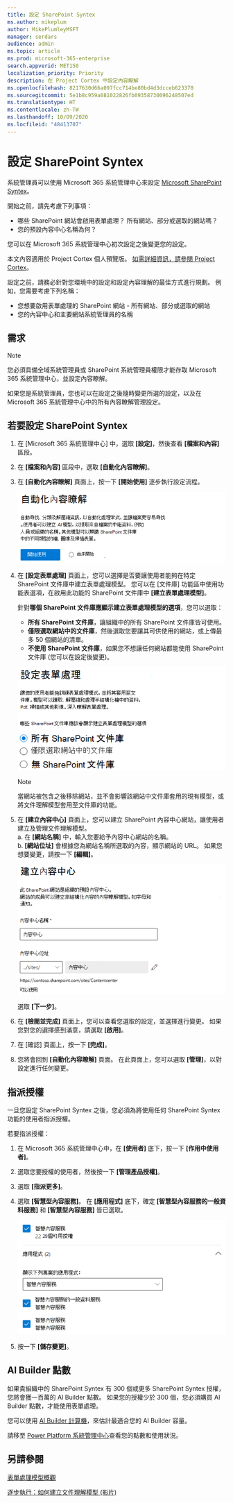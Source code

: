 ```yaml
---
title: 設定 SharePoint Syntex
ms.author: mikeplum
author: MikePlumleyMSFT
manager: serdars
audience: admin
ms.topic: article
ms.prod: microsoft-365-enterprise
search.appverid: MET150
localization_priority: Priority
description: 在 Project Cortex 中設定內容瞭解
ms.openlocfilehash: 8217630d66a097fcc714be80bd4d3dcceb623370
ms.sourcegitcommit: 5e1b8c959a081022826fb09358730096248507ed
ms.translationtype: HT
ms.contentlocale: zh-TW
ms.lasthandoff: 10/09/2020
ms.locfileid: "48413707"
---
```

# <a name="set-up-sharepoint-syntex"></a>設定 SharePoint Syntex

系統管理員可以使用 Microsoft 365 系統管理中心來設定 [Microsoft SharePoint Syntex](document-understanding-overview.md)。 

開始之前，請先考慮下列事項：

- 哪些 SharePoint 網站會啟用表單處理？ 所有網站、部分或選取的網站嗎？
- 您的預設內容中心名稱為何？

您可以在 Microsoft 365 系統管理中心初次設定之後變更您的設定。

本文內容適用於 Project Cortex 個人預覽版。 [如需詳細資訊，請參閱 Project Cortex](https://aka.ms/projectcortex)。

設定之前，請務必針對您環境中的設定和設定內容理解的最佳方式進行規劃。 例如，您需要考慮下列名稱：

- 您想要啟用表單處理的 SharePoint 網站 - 所有網站、部分或選取的網站
- 您的內容中心和主要網站系統管理員的名稱

## <a name="requirements"></a>需求 

> [!NOTE]
> 您必須具備全域系統管理員或 SharePoint 系統管理員權限才能存取 Microsoft 365 系統管理中心，並設定內容瞭解。

如果您是系統管理員，您也可以在設定之後隨時變更所選的設定，以及在 Microsoft 365 系統管理中心中的所有內容瞭解管理設定。

## <a name="to-set-up-sharepoint-syntex"></a>若要設定 SharePoint Syntex

1. 在 [Microsoft 365 系統管理中心] 中，選取 **[設定]**，然後查看 **[檔案和內容]** 區段。

2. 在 **[檔案和內容]** 區段中，選取 **[自動化內容瞭解]**。<br/>

3. 在 **[自動化內容瞭解]** 頁面上，按一下 **[開始使用]** 逐步執行設定流程。<br/>

    ![開始設定](../media/content-understanding/admin-content-understanding-get-started.png)</br>

4. 在 **[設定表單處理]** 頁面上，您可以選擇是否要讓使用者能夠在特定 SharePoint 文件庫中建立表單處理模型。 您可以在 [文件庫] 功能區中使用功能表選項，在啟用此功能的 SharePoint 文件庫中 **[建立表單處理模型]**。
 
     針對**哪個 SharePoint 文件庫應顯示建立表單處理模型的選項**，您可以選取：</br>
      - **所有 SharePoint 文件庫**，讓組織中的所有 SharePoint 文件庫皆可使用。</br>
      - **僅限選取網站中的文件庫**，然後選取您要讓其可供使用的網站，或上傳最多 50 個網站的清單。</br>
      - **不使用 SharePoint 文件庫**，如果您不想讓任何網站都能使用 SharePoint 文件庫 (您可以在設定後變更)。

   ![設定表單處理](../media/content-understanding/admin-configforms.png)

   > [!Note]
   > 當網站被包含之後移除網站，並不會影響該網站中文件庫套用的現有模型，或將文件理解模型套用至文件庫的功能。 
    
5. 在 **[建立內容中心]** 頁面上，您可以建立 SharePoint 內容中心網站，讓使用者建立及管理文件理解模型。 </br>
    a. 在 **[網站名稱]** 中，輸入您要給予內容中心網站的名稱。</br>
    b. **[網站位址]** 會根據您為網站名稱所選取的內容，顯示網站的 URL。 如果您想要變更，請按一下 **[編輯]**。</br>

      ![建立內容中心](../media/content-understanding/admin-cu-create-cc.png)</br>

    選取 **[下一步]**。

6. 在 **[檢閱並完成]** 頁面上，您可以查看您選取的設定，並選擇進行變更。 如果您對您的選擇感到滿意，請選取 **[啟用]**。

7. 在 [確認] 頁面上，按一下 **[完成]**。

8. 您將會回到 **[自動化內容瞭解]** 頁面。 在此頁面上，您可以選取 **[管理]**，以對設定進行任何變更。 

## <a name="assign-licenses"></a>指派授權

一旦您設定 SharePoint Syntex 之後，您必須為將使用任何 SharePoint Syntex 功能的使用者指派授權。

若要指派授權：

1. 在 Microsoft 365 系統管理中心中，在 **[使用者]** 底下，按一下 **[作用中使用者]**。

2. 選取您要授權的使用者，然後按一下 **[管理產品授權]**。

3. 選取 **[指派更多]**。

4. 選取 **[智慧型內容服務]**。 在 **[應用程式]** 底下，確定 **[智慧型內容服務的一般資料服務]** 和 **[智慧型內容服務]** 皆已選取。

    ![Microsoft 365 系統管理中心中的 SharePoint Syntex 授權。](../media/content-understanding/sharepoint-syntex-licenses.png)

5. 按一下 **[儲存變更]**。

## <a name="ai-builder-credits"></a>AI Builder 點數

如果貴組織中的 SharePoint Syntex 有 300 個或更多 SharePoint Syntex 授權，您將會獲一百萬的 AI Builder 點數。 如果您的授權少於 300 個，您必須購買 AI Builder 點數，才能使用表單處理。

您可以使用 [AI Builder  計算機](https://powerapps.microsoft.com/ai-builder-calculator)，來估計最適合您的 AI Builder 容量。

請移至 [Power Platform 系統管理中心](https://admin.powerplatform.microsoft.com/resources/capacity)查看您的點數和使用狀況。

## <a name="see-also"></a>另請參閱

[表單處理模型概觀](https://docs.microsoft.com/ai-builder/form-processing-model-overview)

[逐步執行：如何建立文件理解模型 (影片)](https://www.youtube.com/watch?v=DymSHObD-bg)

